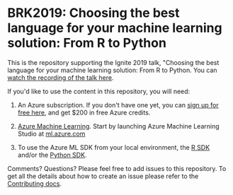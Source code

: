 # BRK2019: Choosing the best language for your machine learning solution: From R to Python

This is the repository supporting the Ignite 2019 talk, "Choosing the best language for your machine learning solution: From R to Python. You can [watch the recording of the talk here](https://myignite.techcommunity.microsoft.com/sessions/81149).

If you'd like to use the content in this repository, you will need:

1. An Azure subscription. If you don't have one yet, you can [sign up for free here](https://aka.ms/azure-free-credits), and get $200 in free Azure credits.

1. [Azure Machine Learning](https://docs.microsoft.com/azure/machine-learning/?WT.mc_id=brk2019-github-davidsmi). Start by launching Azure Machine Learning Studio at [ml.azure.com](https://ml.azure.com)

1. To use the Azure ML SDK from your local environment, the [R SDK](https://azure.github.io/azureml-sdk-for-r/articles/installation.html) and/or the [Python SDK](https://docs.microsoft.com/azure/machine-learning/service/tutorial-1st-experiment-sdk-setup?WT.mc_id=brk2019-github-davidsmi). 

Comments? Questions? Please feel free to add issues to this repository. To get all the details about how to create an issue please refer to the [Contributing docs](https://github.com/microsoft/ignite-learning-paths/blob/master/contributing.md).
